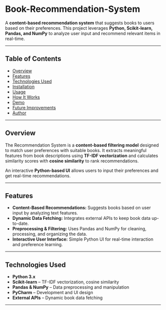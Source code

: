 # Book-Recommendation-System


A **content-based recommendation system** that suggests books to users based on their preferences. This project leverages **Python, Scikit-learn, Pandas, and NumPy** to analyze user input and recommend relevant items in real-time.

---

## Table of Contents
- [Overview](#overview)
- [Features](#features)
- [Technologies Used](#technologies-used)
- [Installation](#installation)
- [Usage](#usage)
- [How It Works](#how-it-works)
- [Demo](#demo)
- [Future Improvements](#future-improvements)
- [Author](#author)

---

## Overview
The Recommendation System is a **content-based filtering model** designed to match user preferences with suitable books. It extracts meaningful features from book descriptions using **TF-IDF vectorization** and calculates similarity scores with **cosine similarity** to rank recommendations.  

An interactive **Python-based UI** allows users to input their preferences and get real-time recommendations.

---

## Features
- **Content-Based Recommendations:** Suggests books based on user input by analyzing text features.
- **Dynamic Data Fetching:** Integrates external APIs to keep book data up-to-date.
- **Preprocessing & Filtering:** Uses Pandas and NumPy for cleaning, processing, and organizing the data.
- **Interactive User Interface:** Simple Python UI for real-time interaction and preference learning.

---

## Technologies Used
- **Python 3.x**
- **Scikit-learn** – TF-IDF vectorization, cosine similarity
- **Pandas & NumPy** – Data preprocessing and manipulation
- **PyCharm** – Development and UI design
- **External APIs** – Dynamic book data fetching

---

